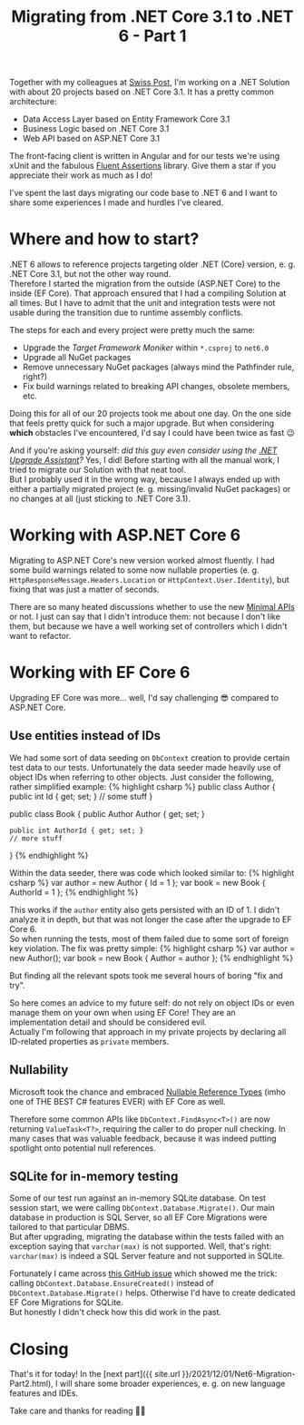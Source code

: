 ﻿---
layout: post
title: Migrating from .NET Core 3.1 to .NET 6 - Part 1
comment_issue_id: 11
---

Together with my colleagues at [Swiss Post](https://developer.apis.post.ch), I'm working on a .NET Solution with about 20 projects based on .NET Core 3.1. It has a pretty common architecture:
- Data Access Layer based on Entity Framework Core 3.1
- Business Logic based on .NET Core 3.1
- Web API based on ASP.NET Core 3.1

The front-facing client is written in Angular and for our tests we're using xUnit and the fabulous [Fluent Assertions](https://github.com/fluentassertions/fluentassertions) library. Give them a star if you appreciate their work as much as I do!

I've spent the last days migrating our code base to .NET 6 and I want to share some experiences I made and hurdles I've cleared.

# Where and how to start?
.NET 6 allows to reference projects targeting older .NET (Core) version, e. g. .NET Core 3.1, but not the other way round.\
Therefore I started the migration from the outside (ASP.NET Core) to the inside (EF Core). That approach ensured that I had a compiling Solution at all times. But I have to admit that the unit and integration tests were not usable during the transition due to runtime assembly conflicts.

The steps for each and every project were pretty much the same:
- Upgrade the _Target Framework Moniker_ within `*.csproj` to `net6.0`
- Upgrade all NuGet packages
- Remove unnecessary NuGet packages (always mind the Pathfinder rule, right?)
- Fix build warnings related to breaking API changes, obsolete members, etc.

Doing this for all of our 20 projects took me about one day. On the one side that feels pretty quick for such a major upgrade. But when considering __which__ obstacles I've encountered, I'd say I could have been twice as fast 😉

And if you're asking yourself: _did this guy even consider using the [.NET Upgrade Assistant](https://dotnet.microsoft.com/platform/upgrade-assistant)?_ Yes, I did! Before starting with all the manual work, I tried to migrate our Solution with that neat tool.\
But I probably used it in the wrong way, because I always ended up with either a partially migrated project (e. g. missing/invalid NuGet packages) or no changes at all (just sticking to .NET Core 3.1).

# Working with ASP.NET Core 6
Migrating to ASP.NET Core's new version worked almost fluently. I had some build warnings related to some now nullable properties (e. g. `HttpResponseMessage.Headers.Location` or `HttpContext.User.Identity`), but fixing that was just a matter of seconds.

There are so many heated discussions whether to use the new [Minimal APIs](https://docs.microsoft.com/en-us/aspnet/core/fundamentals/minimal-apis) or not. I just can say that I didn't introduce them: not because I don't like them, but because we have a well working set of controllers which I didn't want to refactor.

# Working with EF Core 6
Upgrading EF Core was more... well, I'd say challenging 😎 compared to ASP.NET Core.

## Use entities instead of IDs
We had some sort of data seeding on `DbContext` creation to provide certain test data to our tests. Unfortunately the data seeder made heavily use of object IDs when referring to other objects. Just consider the following, rather simplified example:
{% highlight csharp %}
public class Author
{
    public int Id { get; set; }
    // some stuff
}

public class Book
{
    public Author Author { get; set; }

    public int AuthorId { get; set; }
    // more stuff
}
{% endhighlight %}

Within the data seeder, there was code which looked similar to:
{% highlight csharp %}
var author = new Author { Id = 1 };
var book = new Book { AuthorId = 1 };
{% endhighlight %}

This works if the `author` entity also gets persisted with an ID of 1. I didn't analyze it in depth, but that was not longer the case after the upgrade to EF Core 6.\
So when running the tests, most of them failed due to some sort of foreign key violation. The fix was pretty simple:
{% highlight csharp %}
var author = new Author();
var book = new Book { Author = author };
{% endhighlight %}

But finding all the relevant spots took me several hours of boring "fix and try".

So here comes an advice to my future self: do not rely on object IDs or even manage them on your own when using EF Core! They are an implementation detail and should be considered evil.\
Actually I'm following that approach in my private projects by declaring all ID-related properties as `private` members.

## Nullability
Microsoft took the chance and embraced [Nullable Reference Types](https://docs.microsoft.com/en-us/dotnet/csharp/nullable-references) (imho one of THE BEST C# features EVER) with EF Core as well.

Therefore some common APIs like `DbContext.FindAsync<T>()` are now returning `ValueTask<T?>`, requiring the caller to do proper null checking. In many cases that was valuable feedback, because it was indeed putting spotlight onto potential null references.

## SQLite for in-memory testing
Some of our test run against an in-memory SQLite database. On test session start, we were calling `DbContext.Database.Migrate()`. Our main database in production is SQL Server, so all EF Core Migrations were tailored to that particular DBMS.\
But after upgrading, migrating the database within the tests failed with an exception saying that `varchar(max)` is not supported. Well, that's right: `varchar(max)` is indeed a SQL Server feature and not supported in SQLite.

Fortunately I came across [this GitHub issue](https://github.com/dotnet/efcore/issues/7030) which showed me the trick: calling `DbContext.Database.EnsureCreated()` instead of `DbContext.Database.Migrate()` helps. Otherwise I'd have to create dedicated EF Core Migrations for SQLite.\
But honestly I didn't check how this did work in the past.

# Closing
That's it for today! In the [next part]({{ site.url }}/2021/12/01/Net6-Migration-Part2.html), I will share some broader experiences, e. g. on new language features and IDEs.

Take care and thanks for reading 👋🏻
